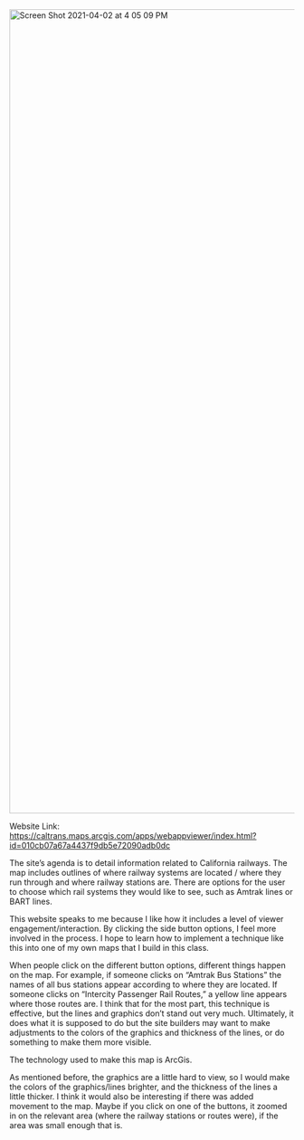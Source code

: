 <img width="1422" alt="Screen Shot 2021-04-02 at 4 05 09 PM" src="https://user-images.githubusercontent.com/66709294/113486943-0b2ee900-946a-11eb-9003-b76b0e4c5da1.png">

Website Link: https://caltrans.maps.arcgis.com/apps/webappviewer/index.html?id=010cb07a67a4437f9db5e72090adb0dc

The site’s agenda is to detail information related to California railways. The map includes outlines of where railway systems are located / where they run through and where railway stations are. There are options for the user to choose which rail systems they would like to see, such as Amtrak lines or BART lines.

This website speaks to me because I like how it includes a level of viewer engagement/interaction. By clicking the side button options, I feel more involved in the process. I hope to learn how to implement a technique like this into one of my own maps that I build in this class. 

When people click on the different button options, different things happen on the map. For example, if someone clicks on “Amtrak Bus Stations” the names of all bus stations appear according to where they are located. If someone clicks on “Intercity Passenger Rail Routes,” a yellow line appears where those routes are. I think that for the most part, this technique is effective, but the lines and graphics don’t stand out very much. Ultimately, it does what it is supposed to do but the site builders may want to make adjustments to the colors of the graphics and thickness of the lines, or do something to make them more visible.

The technology used to make this map is ArcGis. 

As mentioned before, the graphics are a little hard to view, so I would make the colors of the graphics/lines brighter, and the thickness of the lines a little thicker. I think it would also be interesting if there was added movement to the map. Maybe if you click on one of the buttons, it zoomed in on the relevant area (where the railway stations or routes were), if the area was small enough that is. 
